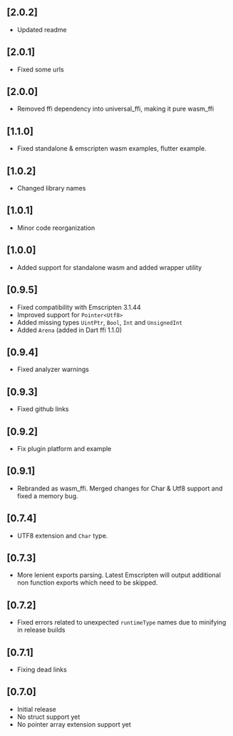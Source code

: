 ## [2.0.2]
* Updated readme

## [2.0.1]
* Fixed some urls

## [2.0.0]
* Removed ffi dependency into universal_ffi, making it pure wasm_ffi

## [1.1.0]
* Fixed standalone & emscripten wasm examples, flutter example.

## [1.0.2]
* Changed library names

## [1.0.1]
* Minor code reorganization

## [1.0.0]
* Added support for standalone wasm and added wrapper utility

## [0.9.5]
* Fixed compatibility with Emscripten 3.1.44
* Improved support for `Pointer<Utf8>`
* Added missing types `UintPtr`, `Bool`, `Int` and `UnsignedInt`
* Added `Arena` (added in Dart ffi 1.1.0)

## [0.9.4]
* Fixed analyzer warnings

## [0.9.3]
* Fixed github links

## [0.9.2]
* Fix plugin platform and example

## [0.9.1]
* Rebranded as wasm_ffi. Merged changes for Char & Utf8 support and fixed a memory bug.

## [0.7.4]
* UTF8 extension and `Char` type.

## [0.7.3]
* More lenient exports parsing. Latest Emscripten will output additional non function exports which need to be skipped.

## [0.7.2]
* Fixed errors related to unexpected `runtimeType` names due to minifying in release builds

## [0.7.1]
* Fixing dead links

## [0.7.0]
* Initial release
* No struct support yet
* No pointer array extension support yet